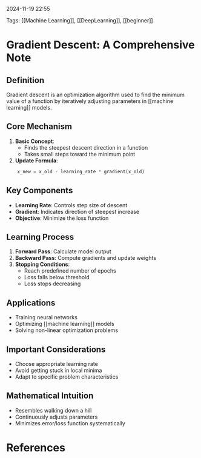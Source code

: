 2024-11-19 22:55


Tags: [[Machine Learning]], [[DeepLearning]], [[beginner]]


# Gradient Descent: A Comprehensive Note

## Definition

Gradient descent is an optimization algorithm used to find the minimum value of a function by iteratively adjusting parameters in [[machine learning]] models.

## Core Mechanism

1. **Basic Concept**:
    - Finds the steepest descent direction in a function
    - Takes small steps toward the minimum point
2. **Update Formula**:
    
``` python
    x_new = x_old - learning_rate * gradient(x_old)
```

## Key Components

- **Learning Rate**: Controls step size of descent
- **Gradient**: Indicates direction of steepest increase
- **Objective**: Minimize the loss function

## Learning Process

1. **Forward Pass**: Calculate model output
2. **Backward Pass**: Compute gradients and update weights
3. **Stopping Conditions**:
    - Reach predefined number of epochs
    - Loss falls below threshold
    - Loss stops decreasing

## Applications

- Training neural networks
- Optimizing [[machine learning]] models
- Solving non-linear optimization problems

## Important Considerations

- Choose appropriate learning rate
- Avoid getting stuck in local minima
- Adapt to specific problem characteristics

## Mathematical Intuition

- Resembles walking down a hill
- Continuously adjusts parameters
- Minimizes error/loss function systematically

# References
